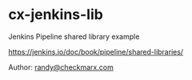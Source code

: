 # cx-jenkins-lib
Jenkins Pipeline shared library example

https://jenkins.io/doc/book/pipeline/shared-libraries/

Author: randy@checkmarx.com

